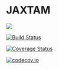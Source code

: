 # JAXTAM

[![](https://img.shields.io/badge/docs-latest-blue.svg)](https://robertrosca.github.io/JAXTAM.jl/latest)

[![Build Status](https://travis-ci.org/robertrosca/JAXTAM.jl.svg?branch=master)](https://travis-ci.org/robertrosca/JAXTAM.jl)

[![Coverage Status](https://coveralls.io/repos/robertrosca/JAXTAM.jl/badge.svg?branch=master&service=github)](https://coveralls.io/github/robertrosca/JAXTAM.jl?branch=master)

[![codecov.io](http://codecov.io/github/robertrosca/JAXTAM.jl/coverage.svg?branch=master)](http://codecov.io/github/robertrosca/JAXTAM.jl?branch=master)
